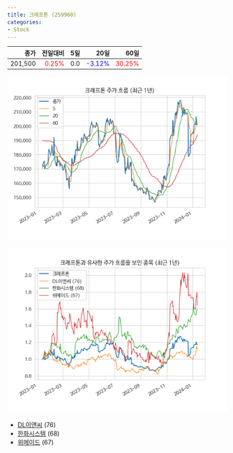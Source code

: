 ```yaml
---
title: 크래프톤 (259960)
categories:
- Stock
---
```


|종가|전일대비|5일|20일|60일|
|---:|-------:|--:|---:|---:|
|201,500|<span style="color: red">0.25%</span>|0.0|<span style="color: blue">-3.12%</span>|<span style="color: red">30.25%</span>|


<!-- more -->

![259960](/assets/images/stock/259960.png)

![259960](/assets/images/stock/259960_sim.png)

- [DL이앤씨](/stock/375500/) (76)
- [한화시스템](/stock/272210/) (68)
- [위메이드](/stock/112040/) (67)